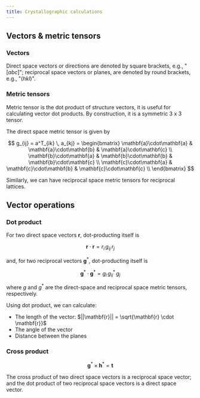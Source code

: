 ```yaml
---
title: Crystallographic calculations
---
```




## Vectors & metric tensors

### Vectors

Direct space vectors or directions are denoted by square brackets, e.g., "$[abc]$"; reciprocal space vectors or planes, are denoted by round brackets, e.g., "$(hkl)$".

### Metric tensors

Metric tensor is the dot product of structure vectors, it is useful for calculating vector dot products. By construction, it is a symmetric 3 x 3 tensor.

The direct space metric tensor is given by

$$
g_{ij} = a^T_{ik} \, a_{kj} = \begin{bmatrix}
\mathbf{a}\cdot\mathbf{a} & \mathbf{a}\cdot\mathbf{b} & \mathbf{a}\cdot\mathbf{c} \\
\mathbf{b}\cdot\mathbf{a} & \mathbf{b}\cdot\mathbf{b} & \mathbf{b}\cdot\mathbf{c} \\
\mathbf{c}\cdot\mathbf{a} & \mathbf{c}\cdot\mathbf{b} & \mathbf{c}\cdot\mathbf{c} \\
\end{bmatrix}
$$

Similarly, we can have reciprocal space metric tensors for reciprocal lattices.


## Vector operations

### Dot product

For two direct space vectors $\mathbf{r}$, dot-producting itself is

$$
\mathbf{r} \cdot \mathbf{r} = r_i \, g_{ij} \, r_j
$$

and, for two reciprocal vectors $\mathbf{g}^*$, dot-producting itself is

$$
\mathbf{g}^* \cdot \mathbf{g}^* = g_i \, g^*_{ij} \, g_j
$$

where $g$ and $g^*$ are the direct-space and reciprocal space metric tensors, respectively.

Using dot product, we can calculate:

- The length of the vector: $||\mathbf{r}|| = \sqrt{\mathbf{r} \cdot \mathbf{r}}$
- The angle of the vector
- Distance between the planes

### Cross product

$$
\mathbf{g}^* \times \mathbf{h}^* = \mathbf{t}
$$

The cross product of two direct space vectors is a reciprocal space vector; and the dot product of two reciprocal space vectors is a direct space vector.
